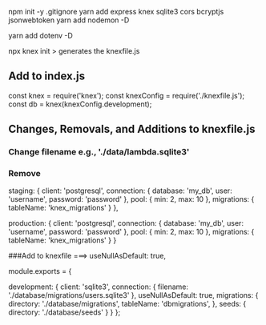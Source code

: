 npm init -y
.gitignore
yarn add express knex sqlite3 cors bcryptjs jsonwebtoken
yarn add nodemon -D

yarn add dotenv -D

npx knex init > generates the knexfile.js

## Add to index.js
const knex = require('knex');
const knexConfig = require('./knexfile.js');
const db = knex(knexConfig.development);

## Changes, Removals, and Additions to knexfile.js
### Change filename e.g., './data/lambda.sqlite3'
### Remove

  staging: {
    client: 'postgresql',
    connection: {
      database: 'my_db',
      user:     'username',
      password: 'password'
    },
    pool: {
      min: 2,
      max: 10
    },
    migrations: {
      tableName: 'knex_migrations'
    }
  },

  production: {
    client: 'postgresql',
    connection: {
      database: 'my_db',
      user:     'username',
      password: 'password'
    },
    pool: {
      min: 2,
      max: 10
    },
    migrations: {
      tableName: 'knex_migrations'
    }
  }

  ###Add to knexfile ===> useNullAsDefault: true,

  module.exports = {

  development: {
    client: 'sqlite3',
    connection: {
      filename: './database/migrations/users.sqlite3'
    },
    useNullAsDefault: true,
    migrations: {
      directory: './database/migrations',
      tableName: 'dbmigrations',
    },
    seeds: {
      directory: './database/seeds'
    }
  }
};